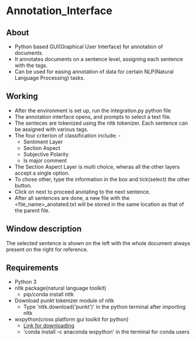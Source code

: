 # Annotation_Interface

## About
* Python based GUI(Graphical User Interface) for annotation of documents. 
* It annotates documents on a sentence level, assigning each sentence with the tags. 
* Can be used for easing annotation of data for certain NLP(Natural Language Processing) tasks.

## Working

* After the environment is set up, run the integration.py python file
* The annotation interface opens, and prompts to select a text file.
* The senteces are tokenized using the nltk tokenizer. Each sentence can be assigned with various tags.
* The four criterion of classification include: -
  * Sentiment Layer
  * Section Aspect
  * Subjective Polarity 
  * Is major comment
* The Section Aspect Layer is multi choice, wheras all the other layers accept a single option.
* To chose other, type the information in the box and tick(select) the other button.
* Click on next to proceed anotating to the next sentence.
* After all sentences are done, a new file with the <file_name>_anotated.txt will be stored in the same location as that of the parent file.

## Window description
The selected sentence is shown on the left with the whole document always present on the right for reference.

## Requirements
* Python 3
* nltk package(natural language toolkit)
  * pip/conda install nltk
* Download punkt tokenizer module of nltk
  * Type 'nltk.download('punkt')' in the python terminal after importing nltk
* wxpython(cross platform gui toolkit for python)
  * [Link for downloading](https://wxpython.org/pages/downloads/index.html)
  * 'conda install -c anaconda wxpython' in the terminal for conda users  
